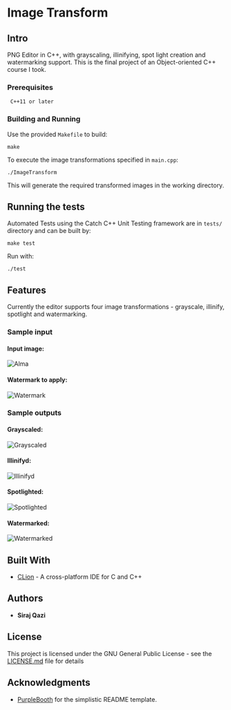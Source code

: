 # Image Transform

## Intro

PNG Editor in C++, with grayscaling, illinifying, spot light creation and watermarking support.
This is the final project of an Object-oriented C++ course I took.

### Prerequisites

```
 C++11 or later
```

### Building and Running

Use the provided `Makefile` to build:

```
make
```

To execute the image transformations specified in `main.cpp`:

```
./ImageTransform
```

This will generate the required transformed images in the working directory.

## Running the tests

Automated Tests using the Catch C++ Unit Testing framework are in `tests/` directory and can be built by:
```
make test
```

Run with:
```
./test
````

## Features

Currently the editor supports four image transformations - grayscale, illinify, spotlight and watermarking.

### Sample input

#### Input image:
![Alma](/alma.png)

#### Watermark to apply:
![Watermark](/overlay.png)

### Sample outputs

#### Grayscaled:
![Grayscaled](/out-grayscale.png)

#### Illinifyd:
![Illinifyd](/out-illinify.png)

#### Spotlighted:
![Spotlighted](/out-spotlight.png)

#### Watermarked:
![Watermarked](/out-watermark.png)

## Built With

* [CLion](https://www.jetbrains.com/clion/) - A cross-platform IDE for C and C++

## Authors

* **Siraj Qazi**

## License

This project is licensed under the GNU General Public License - see the [LICENSE.md](LICENSE.md) file for details

## Acknowledgments

 - [PurpleBooth](https://github.com/PurpleBooth) for the simplistic README template.
